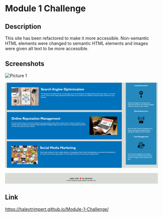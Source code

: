 # Module 1 Challenge

## Description

This site has been refactored to make it more accessible. Non-semantic HTML elements were changed to semantic HTML elements and images were given alt text to be more accessible. 

## Screenshots

![Picture 1](assets/Website1.png)

![Picture 2](assets/Website2.png)

![Picture 3](assets/Website3.png)

## Link
https://haleytrimpert.github.io/Module-1-Challenge/
